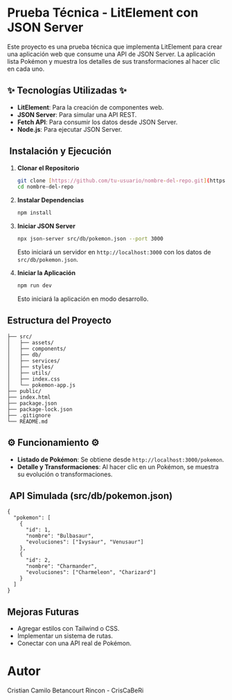 # Prueba Técnica - LitElement con JSON Server 

Este proyecto es una prueba técnica que implementa LitElement para crear una aplicación web que consume una API de JSON Server. La aplicación lista Pokémon y muestra los detalles de sus transformaciones al hacer clic en cada uno.

## ✨ Tecnologías Utilizadas ✨

*   **LitElement**: Para la creación de componentes web.
*   **JSON Server**: Para simular una API REST.
*   **Fetch API**: Para consumir los datos desde JSON Server.
*   **Node.js**: Para ejecutar JSON Server.

## ️ Instalación y Ejecución ️

1.  **Clonar el Repositorio**

    ```bash
    git clone [https://github.com/tu-usuario/nombre-del-repo.git](https://github.com/tu-usuario/nombre-del-repo.git)
    cd nombre-del-repo
    ```

2.  **Instalar Dependencias**

    ```bash
    npm install
    ```

3.  **Iniciar JSON Server**

    ```bash
    npx json-server src/db/pokemon.json --port 3000
    ```

    Esto iniciará un servidor en `http://localhost:3000` con los datos de `src/db/pokemon.json`.

4.  **Iniciar la Aplicación**

    ```bash
    npm run dev
    ```

    Esto iniciará la aplicación en modo desarrollo.

##  Estructura del Proyecto
```
├── src/
│   ├── assets/
│   ├── components/
│   ├── db/
│   ├── services/
│   ├── styles/
│   ├── utils/
│   ├── index.css
│   └── pokemon-app.js
├── public/
├── index.html
├── package.json
├── package-lock.json
├── .gitignore
└── README.md
```

## ⚙️ Funcionamiento ⚙️

*   **Listado de Pokémon**: Se obtiene desde `http://localhost:3000/pokemon`.
*   **Detalle y Transformaciones**: Al hacer clic en un Pokémon, se muestra su evolución o transformaciones.

## ️ API Simulada (src/db/pokemon.json) ️
```
{
  "pokemon": [
    {
      "id": 1,
      "nombre": "Bulbasaur",
      "evoluciones": ["Ivysaur", "Venusaur"]
    },
    {
      "id": 2,
      "nombre": "Charmander",
      "evoluciones": ["Charmeleon", "Charizard"]
    }
  ]
}
```

## Mejoras Futuras
* Agregar estilos con Tailwind o CSS.
* Implementar un sistema de rutas.
* Conectar con una API real de Pokémon.
‍
# Autor ‍
Cristian Camilo Betancourt Rincon - CrisCaBeRi